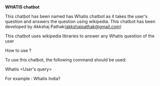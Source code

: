 **WHATIS chatbot**

This chatbot has been named has Whatis chatbot as it takes the user's question and answers the question using wikipedia.
This chatbot has been developed by Akkshaj Pathak(akkshajpathak@gmail.com)

This chatbot uses wikipedia libraries to answer any Whatis question of the user

How to use ?

To use this chatbot, the following command should be used:

  Whatis <User's query>
  
For example : Whatis India?
